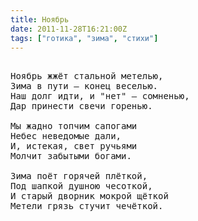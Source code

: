 ```yaml
---
title: Ноябрь
date: 2011-11-28T16:21:00Z
tags: ["готика", "зима", "стихи"]
---
```


<pre>

Ноябрь жжёт стальной метелью,
Зима в пути — конец веселью.
Наш долг идти, и "нет" — сомненью,
Дар принести свечи горенью.

Мы жадно топчим сапогами
Небес неведомые дали,
И, истекая, свет ручьями
Молчит забытыми богами.

Зима поёт горячей плёткой,
Под шапкой душною чесоткой,
И старый дворник мокрой щёткой
Метели грязь стучит чечёткой.

</pre>